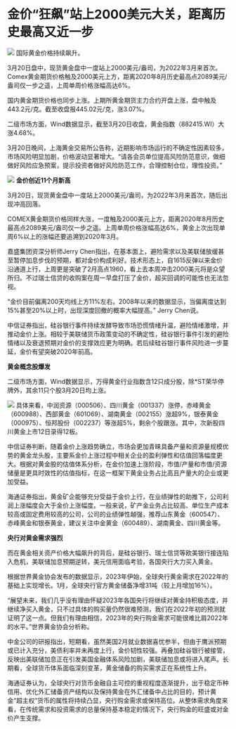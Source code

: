 # 金价“狂飙”站上2000美元大关，距离历史最高又近一步

![](https://inews.gtimg.com/om_bt/OIp_zZ0dqNx4b2TsAEP4lgP21wFW7_QmuD_Yv8i5x93h4AA/1000)
国际黄金价格持续飙升。

3月20日盘中，现货黄金盘中一度站上2000美元/盎司，为2022年3月来首次。Comex黄金期货价格触及2000美元上方，距离2020年8月历史最高点2089美元/盎司仅一步之遥，上周单周价格涨幅高达6%。

国内黄金期货价格也同步上涨。上期所黄金期货主力合约开盘上涨，盘中触及443.2元/克。截至收盘报445.02元/克，涨3.07%。

二级市场方面，Wind数据显示，截至3月20日收盘，黄金指数（882415.WI）大涨4.68%。

3月20日晚间，上海黄金交易所公告称，近期影响市场运行的不确定性因素较多，市场风险明显加剧，价格波动显著增大。“请各会员单位提高风险防范意识，做细做好风险应急预案，提示投资者做好风险防范工作，合理控制仓位，理性投资。”

![](https://inews.gtimg.com/om_bt/OK5eoVULrbd5CHIk3w6O-WOVxtQkIYatVUq0BN8b7zoxwAA/1000)
**金价创近11个月新高**

3月20日，现货黄金盘中一度站上2000美元/盎司，为2022年3月来首次，随后出现冲高回落。

COMEX黄金期货价格同样大涨，一度触及2000美元上方，距离2020年8月历史最高点2089美元/盎司仅一步之遥。上周单周价格涨幅高达6%，黄金上次出现单周6%以上的涨幅还要追溯到2020年3月。

嘉盛集团资深分析师Jerry
Chen指出，在基本面上，避险需求以及美联储放缓甚至暂停加息步伐的预期，都对金价构成利好。技术形态上，自1615反弹以来金价沿通道上行，上周更是突破了2月高点1960，看上去本周冲击2000美元将是众望所归。不过瑞士信贷的收购案在周一早盘打压了金价，超买回调的可能性也无法忽视。

“金价目前偏离200天均线上方11%左右。2008年以来的数据显示，当偏离度达到15%甚至20%以上时，出现深度回撤的概率大幅提高。” Jerry
Chen说。

中信证券指出，硅谷银行事件持续发酵导致市场恐慌情绪升温，避险情绪激增，并推动金价上涨。相较于美联储货币政策变动的不确定性，硅谷银行事件引发的避险情绪以及衰退预期对金价的支撑效应更为明确。若后续硅谷银行事件风险进一步蔓延，金价有望突破2020年前高。

**黄金概念股爆发**

二级市场方面，Wind数据显示，万得黄金行业指数含12只成分股，除*ST荣华停牌外，其余11只个股3月20日均上涨。

![](https://inews.gtimg.com/om_bt/OHxvLB-mLhaYGbVUXBvQ2qkDJl6JNIhDE1ZzYAEjS7QJIAA/1000)
具体来看，中润资源（000506）、四川黄金（001337）涨停，赤峰黄金（600988）、西部黄金（601069）、湖南黄金（002155）涨超9%，银泰黄金（000975）、恒邦股份（002237）等涨超5%，剩余个股跟涨。其中，次新股四川黄金上市12日录得12板。

中信证券判断，随着金价上涨趋势确立，市场会更加青睐具备产量和资源量规模优势的黄金龙头股，主要系金价上涨过程中相关企业的盈利弹性和估值回落幅度更大。根据对黄金股的估值体系分析，在金价加速上涨阶段，市值/产量和市值/资源储量是更具时效性的估值指标，在这一框架下黄金业务占比高且产量大的企业或更加受益。

海通证券指出，黄金矿企能够充分受益于金价上行，在业绩弹性的助推下，公司利润上涨幅度会大于金价上涨幅度。一般来说，矿产金业务占比较高、单位生产成本较高或固定费用较高的公司，公司的业绩弹性越强，推荐山东黄金（600547）、赤峰黄金和银泰黄金，建议关注中金黄金（600489）、湖南黄金、四川黄金等。

**央行对黄金需求强烈**

而在黄金相关资产价格大幅飙升的背后，是硅谷银行、瑞士信贷等欧美银行接连陷入危机，美联储加息预期逆转，美元信用面临考验，各国央行大力买入黄金。

根据世界黄金协会发布的数据显示，2023年伊始，全球央行黄金需求在2022年的基础上实现增长。1月，全球央行官方黄金储备净增31吨（较上月增加16%）。

“展望未来，我们几乎没有理由怀疑2023年各国央行将继续对黄金持积极态度，并继续净买入黄金，只不过具体的购买量仍然很难预测，我们在2022年初的预测就证明了这一点。但我们有理由相信，2023年的央行购金需求可能很难比肩2022年的水平。”世界黄金协会分析称。

中金公司的研报指出，短期看，虽然美国2月就业数据喜忧参半，但由于鹰派预期或已计入充分，美债利率并未再度上行，金价韧性较强。再叠加硅谷银行被接管，反映出美联储加息正在引发美国金融体系风险加剧，美联储加息或将进入尾声。长期看，全球货币体系面临深刻变革，黄金储备的购买需求正在系统性上升。

海通证券认为，全球央行对货币金融自主可控的重视程度逐渐提升，出于稳定币种信用、优化外汇储备资产结构以及保持黄金在外汇储备中占比的目的，预计黄金“超主权”货币的属性将持续凸显，央行购金需求或保持高位。从整体需求角度来看，在传统需求和投资需求的总量保持基本稳定的情况下，央行购金的旺盛或对金价产生支撑。

